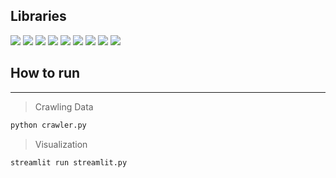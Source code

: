 ## Libraries

<img src="https://img.shields.io/badge/-Selenium-43B02A?style=flat-square&logo=Selenium&logoColor=white" /> <img src="https://img.shields.io/badge/-BeautifulSoup-181717?style=flat-square&logo=BeautifulSoup&logoColor=white" /> <img src="https://img.shields.io/badge/-Streamlit-FF4B4B?style=flat-square&logo=Streamlit&logoColor=white" /> <img src="https://img.shields.io/badge/-Pandas-150458?style=flat-square&logo=Pandas&logoColor=white" /> <img src="https://img.shields.io/badge/-Konlpy-FFD43B?style=flat-square&logo=Python&logoColor=white" /> <img src="https://img.shields.io/badge/-Scikit--learn-F7931E?style=flat-square&logo=scikit-learn&logoColor=white" /> <img src="https://img.shields.io/badge/-Matplotlib-11557C?style=flat-square&logo=Matplotlib&logoColor=white" /> <img src="https://img.shields.io/badge/-Seaborn-4E4E4E?style=flat-square&logo=Seaborn&logoColor=white" /> <img src="https://img.shields.io/badge/-Wordcloud-FFA500?style=flat-square&logo=Python&logoColor=white" />

## How to run
---

> Crawling Data

```bash
python crawler.py
```
> Visualization

```bash
streamlit run streamlit.py
```
